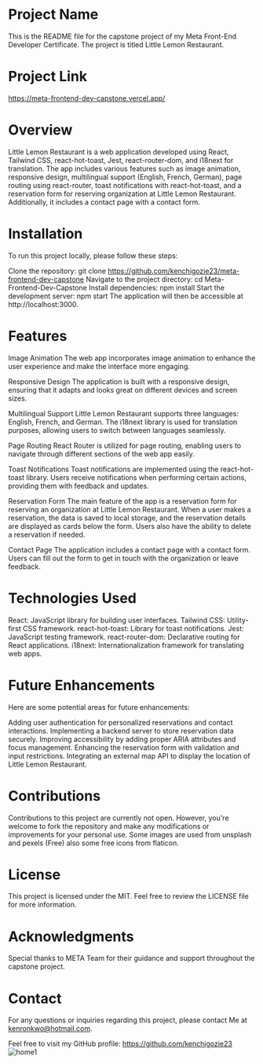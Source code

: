 # Project Name

This is the README file for the capstone project of my Meta Front-End Developer Certificate. The project is titled Little Lemon Restaurant.

# Project Link
https://meta-frontend-dev-capstone.vercel.app/

# Overview
Little Lemon Restaurant is a web application developed using React, Tailwind CSS, react-hot-toast, Jest, react-router-dom, and i18next for translation. The app includes various features such as image animation, responsive design, multilingual support (English, French, German), page routing using react-router, toast notifications with react-hot-toast, and a reservation form for reserving organization at Little Lemon Restaurant. Additionally, it includes a contact page with a contact form.

# Installation
To run this project locally, please follow these steps:

Clone the repository: git clone https://github.com/kenchigozie23/meta-frontend-dev-capstone
Navigate to the project directory: cd Meta-Frontend-Dev-Capstone
Install dependencies: npm install
Start the development server: npm start
The application will then be accessible at http://localhost:3000.

# Features
Image Animation
The web app incorporates image animation to enhance the user experience and make the interface more engaging.

Responsive Design
The application is built with a responsive design, ensuring that it adapts and looks great on different devices and screen sizes.

Multilingual Support
Little Lemon Restaurant supports three languages: English, French, and German. The i18next library is used for translation purposes, allowing users to switch between languages seamlessly.

Page Routing
React Router is utilized for page routing, enabling users to navigate through different sections of the web app easily.

Toast Notifications
Toast notifications are implemented using the react-hot-toast library. Users receive notifications when performing certain actions, providing them with feedback and updates.

Reservation Form
The main feature of the app is a reservation form for reserving an organization at Little Lemon Restaurant. When a user makes a reservation, the data is saved to local storage, and the reservation details are displayed as cards below the form. Users also have the ability to delete a reservation if needed.

Contact Page
The application includes a contact page with a contact form. Users can fill out the form to get in touch with the organization or leave feedback.

# Technologies Used
React: JavaScript library for building user interfaces.
Tailwind CSS: Utility-first CSS framework.
react-hot-toast: Library for toast notifications.
Jest: JavaScript testing framework.
react-router-dom: Declarative routing for React applications.
i18next: Internationalization framework for translating web apps.

# Future Enhancements
Here are some potential areas for future enhancements:

Adding user authentication for personalized reservations and contact interactions.
Implementing a backend server to store reservation data securely.
Improving accessibility by adding proper ARIA attributes and focus management.
Enhancing the reservation form with validation and input restrictions.
Integrating an external map API to display the location of Little Lemon Restaurant.

# Contributions
Contributions to this project are currently not open. However, you're welcome to fork the repository and make any modifications or improvements for your personal use.
Some images are used from unsplash and pexels (Free) also some free icons from flaticon.

# License
This project is licensed under the MIT. Feel free to review the LICENSE file for more information.

# Acknowledgments
Special thanks to META Team for their guidance and support throughout the capstone project.

# Contact
For any questions or inquiries regarding this project, please contact Me at kenronkwo@hotmail.com.

Feel free to visit my GitHub profile: https://github.com/kenchigozie23
![home1](https://github.com/asimowsky/Meta-Frontend-Dev-Capstone/assets/35933971/df2831c0-8ea6-4020-a4d1-ba626f779449)
